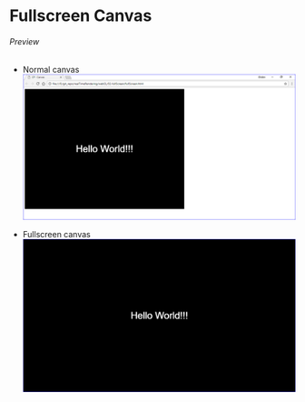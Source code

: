 # Fullscreen Canvas

###### Preview

*   Normal canvas
    ![normalCanvas][normal-canvas-image]

*   Fullscreen canvas
    ![fullscreenCanvas][fullscreen-canvas-image]

[//]: # "Image declaration"
[normal-canvas-image]: ./preview/normalCanvas.png "Normal Canvas"
[fullscreen-canvas-image]: ./preview/fullscreenCanvas.png "Fullscreen Canvas"

